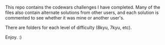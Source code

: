 This repo contains the codewars challenges I have completed. Many of the files also contain alternate solutions from other users, and each solution is commented to see whether it was mine or another user's. 

There are folders for each level of difficulty (8kyu, 7kyu, etc).

Enjoy. :)